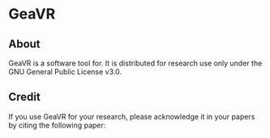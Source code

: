 # GeaVR

## **About**  
GeaVR is a software tool for. It is distributed for research use only under the GNU General Public License v3.0. 

## **Credit**
If you use GeaVR for your research, please acknowledge it in your papers by citing the following paper:
